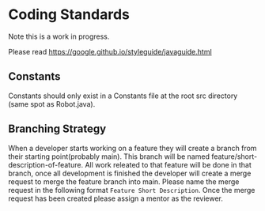 # Coding Standards
Note this is a work in progress.

Please read https://google.github.io/styleguide/javaguide.html

## Constants
Constants should only exist in a Constants file at the root src directory (same spot as Robot.java).

## Branching Strategy
When a developer starts working on a feature they will create a branch from their starting point(probably main). This branch will be named feature/short-description-of-feature. All work releated to that feature will be done in that branch, once all development is finished the developer will create a merge request to merge the feature branch into main. Please name the merge request in the following format `Feature Short Description`. Once the merge request has been created please assign a mentor as the reviewer.

